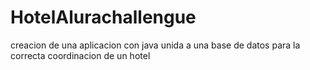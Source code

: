 # HotelAlurachallengue
creacion de una aplicacion con java unida a una base de datos para la correcta coordinacion de un hotel 
